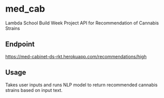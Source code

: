 # med_cab
Lambda School Build Week Project API for Recommendation of Cannabis Strains

## Endpoint
https://med-cabinet-ds-rkt.herokuapp.com/recommendations/high

## Usage
Takes user inputs and runs NLP model to return recommended cannabis strains based on input text.

